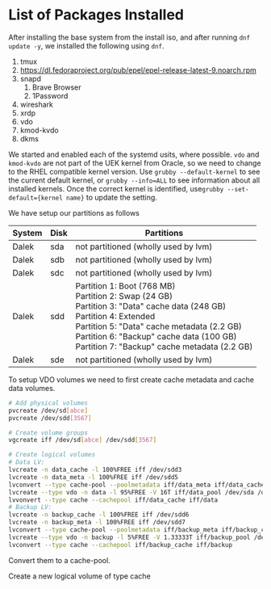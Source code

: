 # List of Packages Installed
After installing the base system from the install iso, and after running `dnf update -y`, we installed the following using `dnf`.

  1. tmux
  2. https://dl.fedoraproject.org/pub/epel/epel-release-latest-9.noarch.rpm
  3. snapd
     1. Brave Browser
     2. 1Password
  4. wireshark
  5. xrdp
  6. vdo
  7. kmod-kvdo
  8. dkms

We started and enabled each of the systemd usits, where possible.
`vdo` and `kmod-kvdo` are not part of the UEK kernel from Oracle, so we need to change to the RHEL compatible kernel version. 
Use `grubby --default-kernel` to see the current default kernel, or `grubby --info=ALL` to see information about all installed kernels.
Once the correct kernel is identified, use`grubby --set-default={kernel name}` to update the setting.

We have setup our partitions as follows

| System | Disk | Partitions                           |
|    -   |  -   |                 -                    |
| Dalek  | sda  | not partitioned (wholly used by lvm) |
| Dalek  | sdb  | not partitioned (wholly used by lvm) |
| Dalek  | sdc  | not partitioned (wholly used by lvm) |
| Dalek  | sdd  | Partition 1: Boot (768 MB)<br>Partition 2: Swap (24 GB)<br>Partition 3: "Data" cache data (248 GB)<br>Partition 4: Extended<br>Partition 5: "Data" cache metadata (2.2 GB)<br>Partition 6: "Backup" cache data (100 GB)<br>Partition 7: "Backup" cache metadata (2.2 GB)
| Dalek  | sde  | not partitioned (wholly used by lvm) |

To setup VDO volumes we need to first create cache metadata and cache data volumes.

```bash
# Add physical volumes
pvcreate /dev/sd[abce]
pvcreate /dev/sdd[3567]

# Create volume groups
vgcreate iff /dev/sd[abce] /dev/sdd[3567]

# Create logical volumes
# Data LV:
lvcreate -n data_cache -l 100%FREE iff /dev/sdd3
lvcreate -n data_meta -l 100%FREE iff /dev/sdd5
lvconvert --type cache-pool --poolmetadata iff/data_meta iff/data_cache
lvcreate --type vdo -n data -l 95%FREE -V 16T iff/data_pool /dev/sda /dev/sdb /dev/sdc
lvvonvert --type cache --cachepool iff/data_cache iff/data
# Backup LV:
lvcreate -n backup_cache -l 100%FREE iff /dev/sdd6
lvcreate -n backup_meta -l 100%FREE iff /dev/sdd7
lvconvert --type cache-pool --poolmetadata iff/backup_meta iff/backup_cache
lvcreate --type vdo -n backup -l 5%FREE -V 1.33333T iff/backup_pool /dev/sde
lvconvert --type cache --cachepool iff/backup_cache iff/backup
```

Convert them to a cache-pool.

Create a new logical volume of type cache
